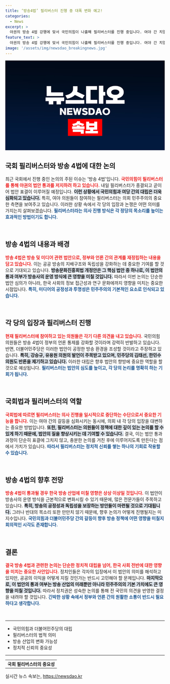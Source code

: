 ```yaml
---
title: ‘방송4법’ 필리버스터 진행 중 대폭 변화 예고!
categories:
  - News
excerpt: >
  야권의 방송 4법 강행에 맞서 국민의힘이 나흘째 필리버스터를 진행 중입니다. 여야 간 치열한 찬반 토론이 벌어지고 있는 가운데, 방송문화진흥회법 개정안의 운명이 곧 결정됩니다. 클릭하여 국회의 숨 가쁜 현장을 확인하세요!
feature_text: >
  야권의 방송 4법 강행에 맞서 국민의힘이 나흘째 필리버스터를 진행 중입니다. 여야 간 치열한 찬반 토론이 벌어지고 있는 가운데, 방송문화진흥회법 개정안의 운명이 곧 결정됩니다. 클릭하여 국회의 숨 가쁜 현장을 확인하세요!
image: '/assets/img/newsdao_breakingnews.jpg'
---
```


<p><img src="/assets/img/newsdao_breakingnews.jpg" alt="flaretime 속보" /></p>

<h2 data-ke-size="size26">국회 필리버스터와 방송 4법에 대한 논의</h2>

<p data-ke-size="size16">최근 국회에서 진행 중인 논의의 주된 이슈는 '방송 4법'입니다. <b><span style="color: #ee2323;">국민의힘이 필리버스터를 통해 야권의 법안 통과를 저지하려 하고 있습니다.</span></b> 내일 필리버스터가 종결되고 곧이어 법안 표결이 이루어질 예정입니다. <b><span style="background-color: #21538527;">이런 상황에서 국민의힘과 여당 간의 대립은 더욱 심화되고 있습니다.</span></b> 특히, 여야 의원들이 참여하는 필리버스터는 의회 민주주의의 중요한 측면을 보여주고 있습니다. 이러한 상황 속에서 각 당의 입장과 논쟁은 어떤 의미를 가지는지 살펴보겠습니다. <b><span style="color: #1a5490;">필리버스터라는 의사 진행 방식은 각 정당의 목소리를 높이는 효과적인 방법이기도 합니다.</span></b></p>

<p data-ke-size="size16">&nbsp;</p>

<h2 data-ke-size="size26">방송 4법의 내용과 배경</h2>

<p data-ke-size="size16"><b><span style="color: #ee2323;">방송 4법은 방송 및 미디어 관련 법안으로, 정부와 언론 간의 관계를 재정립하는 내용을 담고 있습니다.</span></b> 이는 공공 방송의 지배구조와 독립성을 강화하는 데 중요한 기여를 할 것으로 기대되고 있습니다. <b><span style="background-color: #21538527;">방송문화진흥회법 개정안은 그 핵심 법안 중 하나로, 이 법안의 통과 여부가 방송사의 운영 방식에 큰 영향을 미칠 것입니다.</span></b> 따라서 이번 논의는 단순한 법안 심의가 아니라, 한국 사회의 정보 접근성과 연구 문화에까지 영향을 미치는 중요한 시점입니다. <b><span style="color: #1a5490;">특히, 미디어의 공정성과 투명성은 민주주의의 기본적인 요소로 인식되고 있습니다.</span></b></p>

<p data-ke-size="size16">&nbsp;</p>

<h2 data-ke-size="size26">각 당의 입장과 필리버스터 진행</h2>

<p data-ke-size="size16"><b><span style="color: #ee2323;">현재 필리버스터에 참여하고 있는 의원들은 각기 다른 의견을 내고 있습니다.</span></b> 국민의힘 의원들은 방송 4법이 정부의 언론 통제를 강화할 것이라며 강력히 반발하고 있습니다. 반면, 더불어민주당은 이러한 법안이 공정한 방송 환경을 조성할 것이라고 주장하고 있습니다. <b><span style="background-color: #21538527;">특히, 강승규, 유용원 의원의 발언이 주목받고 있으며, 민주당의 김태선, 한민수 의원도 반론을 제기하고 있습니다.</span></b> 이러한 대립은 향후 법안의 향방에 중요한 역할을 할 것으로 예상됩니다. <b><span style="color: #1a5490;">필리버스터는 법안의 심도를 높이고, 각 당의 논리를 명확히 하는 기회가 됩니다.</span></b></p>

<p data-ke-size="size16">&nbsp;</p>

<h2 data-ke-size="size26">국회법과 필리버스터의 역할</h2>

<p data-ke-size="size16"><b><span style="color: #ee2323;">국회법에 따르면 필리버스터는 의사 진행을 일시적으로 중단하는 수단으로서 중요한 기능을 합니다.</span></b> 이는 여야 간의 갈등을 심화시키는 동시에, 의회 내 각 당의 입장을 대변하는 중요한 방법입니다. <b><span style="background-color: #21538527;">또한, 필리버스터는 의원들이 정책에 대한 깊이 있는 논의를 할 수 있게 하기 때문에, 법안의 질을 향상시키는 데 기여할 수 있습니다.</span></b> 결국, 이는 법안 통과 과정이 단순히 표결에 그치지 않고, 충분한 논의를 거친 후에 이루어지도록 만든다는 점에서 가치가 있습니다. <b><span style="color: #1a5490;">따라서 필리버스터는 정치적 신뢰를 쌓는 하나의 기회로 작용할 수 있습니다.</span></b></p>

<p data-ke-size="size16">&nbsp;</p>

<h2 data-ke-size="size26">방송 4법의 향후 전망</h2>

<p data-ke-size="size16"><b><span style="color: #ee2323;">방송 4법이 통과될 경우 한국 방송 산업에 미칠 영향은 상상 이상일 것입니다.</span></b> 이 법안이 방송사의 운영 방식을 근본적으로 변화시킬 수 있기 때문에, 많은 전문가들이 주목하고 있습니다. <b><span style="background-color: #21538527;">특히, 방송의 공정성과 독립성을 보장하는 방안들이 마련될 것으로 기대됩니다.</span></b> 그러나 반대의 목소리 또한 만만치 않기 때문에, 향후 논의가 어떻게 진행될지는 미지수입니다. <b><span style="color: #1a5490;">국민의힘과 더불어민주당 간의 갈등이 향후 방송 정책에 어떤 영향을 미칠지 회의적인 시각도 존재합니다.</span></b></p>

<p data-ke-size="size16">&nbsp;</p>

<h2 data-ke-size="size26">결론</h2>

<p data-ke-size="size16"><b><span style="color: #ee2323;">결국 방송 4법과 관련한 논의는 단순한 정치적 대립을 넘어, 한국 사회 전반에 대한 영향을 미치는 중요한 사안입니다.</span></b> 정치인들은 각자의 입장에서 이 법안의 의미를 해석하고 있지만, 공공의 이익을 어떻게 지킬 것인가는 반드시 고민해야 할 문제입니다. <b><span style="background-color: #21538527;">마지막으로, 이 법안의 통과 여부는 방송 산업의 미래뿐만 아니라 민주주의의 기본 가치에도 큰 영향을 미칠 것입니다.</span></b> 따라서 정치권은 성숙한 논의를 통해 전 국민의 의견을 반영한 결정을 내려야 할 것입니다. <b><span style="color: #1a5490;">긴박한 상황 속에서 정부와 언론 간의 원활한 소통이 반드시 필요하다고 생각합니다.</span></b></p>

<p data-ke-size="size16">&nbsp;</p>

<hr>  

<ul>
 <li>국민의힘과 더불어민주당의 대립</li>
 <li>필리버스터의 법적 의미</li>
 <li>방송 산업의 변화 가능성</li>
 <li>정치적 신뢰의 중요성</li>
</ul>

<hr>

<table style="width: 100%;">
 <tr>
  <td style="text-align: center; height: 17px;"><b>국회 필리버스터의 중요성</b></td>
 </tr>
</table>
실시간 뉴스 속보는, <a href="https://newsdao.kr" rel="dofollow">https://newsdao.kr</a>



